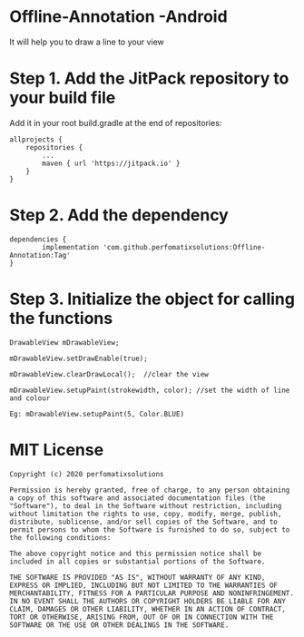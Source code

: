 # Offline-Annotation -Android
It will help you to draw a line to your view


# Step 1. Add the JitPack repository to your build file

Add it in your root build.gradle at the end of repositories:

	allprojects {
		repositories {
			...
			maven { url 'https://jitpack.io' }
		}
	}
# Step 2. Add the dependency

	dependencies {
	        implementation 'com.github.perfomatixsolutions:Offline-Annotation:Tag'
	}
# Step 3. Initialize the object for calling the functions

   	DrawableView mDrawableView;

  	mDrawableView.setDrawEnable(true); 

   	mDrawableView.clearDrawLocal();  //clear the view

   	mDrawableView.setupPaint(strokewidth, color); //set the width of line and colour

   	Eg: mDrawableView.setupPaint(5, Color.BLUE)
	
	
# MIT License

	Copyright (c) 2020 perfomatixsolutions

	Permission is hereby granted, free of charge, to any person obtaining a copy of this software and associated documentation files (the "Software"), to deal in the Software without restriction, including without limitation the rights to use, copy, modify, merge, publish, distribute, sublicense, and/or sell copies of the Software, and to permit persons to whom the Software is furnished to do so, subject to the following conditions:

	The above copyright notice and this permission notice shall be included in all copies or substantial portions of the Software.

	THE SOFTWARE IS PROVIDED "AS IS", WITHOUT WARRANTY OF ANY KIND, EXPRESS OR IMPLIED, INCLUDING BUT NOT LIMITED TO THE WARRANTIES OF MERCHANTABILITY, FITNESS FOR A PARTICULAR PURPOSE AND NONINFRINGEMENT. IN NO EVENT SHALL THE AUTHORS OR COPYRIGHT HOLDERS BE LIABLE FOR ANY CLAIM, DAMAGES OR OTHER LIABILITY, WHETHER IN AN ACTION OF CONTRACT, TORT OR OTHERWISE, ARISING FROM, OUT OF OR IN CONNECTION WITH THE SOFTWARE OR THE USE OR OTHER DEALINGS IN THE SOFTWARE.
